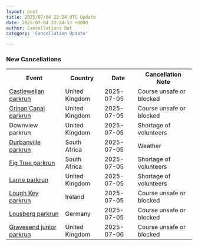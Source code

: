 ```yaml
---
layout: post
title: 2025/07/04 22:24 UTC Update
date: 2025-07-04 22:24:53 +0000
author: Cancellations Bot
category: 'Cancellation Update'

---
```


<h3>New Cancellations</h3>
<div class='hscrollable'>
<table style='width: 100%'>
    <tr>
        <th>Event</th>
        <th>Country</th>
        <th>Date</th>
        <th>Cancellation Note</th>
    </tr>
    <tr>
        <td><a href="https://www.parkrun.org.uk/castlewellan">Castlewellan parkrun</a></td>
        <td>United Kingdom</td>
        <td>2025-07-05</td>
        <td>Course unsafe or blocked</td>
    </tr>
    <tr>
        <td><a href="https://www.parkrun.org.uk/crinancanal">Crinan Canal parkrun</a></td>
        <td>United Kingdom</td>
        <td>2025-07-05</td>
        <td>Course unsafe or blocked</td>
    </tr>
    <tr>
        <td>Downview parkrun</td>
        <td>United Kingdom</td>
        <td>2025-07-05</td>
        <td>Shortage of volunteers</td>
    </tr>
    <tr>
        <td><a href="https://www.parkrun.co.za/durbanville">Durbanville parkrun</a></td>
        <td>South Africa</td>
        <td>2025-07-05</td>
        <td>Weather</td>
    </tr>
    <tr>
        <td><a href="https://www.parkrun.co.za/figtree">Fig Tree parkrun</a></td>
        <td>South Africa</td>
        <td>2025-07-05</td>
        <td>Shortage of volunteers</td>
    </tr>
    <tr>
        <td><a href="https://www.parkrun.org.uk/larne">Larne parkrun</a></td>
        <td>United Kingdom</td>
        <td>2025-07-05</td>
        <td>Shortage of volunteers</td>
    </tr>
    <tr>
        <td><a href="https://www.parkrun.ie/loughkey">Lough Key parkrun</a></td>
        <td>Ireland</td>
        <td>2025-07-05</td>
        <td>Course unsafe or blocked</td>
    </tr>
    <tr>
        <td><a href="https://www.parkrun.com.de/lousberg">Lousberg parkrun</a></td>
        <td>Germany</td>
        <td>2025-07-05</td>
        <td>Course unsafe or blocked</td>
    </tr>
    <tr>
        <td><a href="https://www.parkrun.org.uk/gravesend-juniors">Gravesend junior parkrun</a></td>
        <td>United Kingdom</td>
        <td>2025-07-06</td>
        <td>Course unsafe or blocked</td>
    </tr>
</table>
</div>
